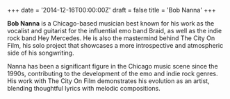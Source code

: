 +++
date = '2014-12-16T00:00:00Z'
draft = false
title = 'Bob Nanna'
+++

**Bob Nanna** is a Chicago-based musician best known for his work as the vocalist and guitarist for the influential emo band Braid, as well as the indie rock band Hey Mercedes. He is also the mastermind behind The City On Film, his solo project that showcases a more introspective and atmospheric side of his songwriting.

Nanna has been a significant figure in the Chicago music scene since the 1990s, contributing to the development of the emo and indie rock genres. His work with The City On Film demonstrates his evolution as an artist, blending thoughtful lyrics with melodic compositions.

